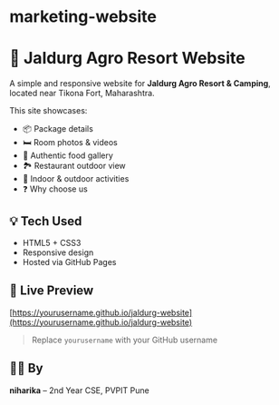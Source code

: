 # marketing-website

# 🌿 Jaldurg Agro Resort Website

A simple and responsive website for **Jaldurg Agro Resort & Camping**, located near Tikona Fort, Maharashtra.

This site showcases:
- 📦 Package details
- 🛏️ Room photos & videos
- 🍛 Authentic food gallery
- 🏞️ Restaurant outdoor view
- 🏐 Indoor & outdoor activities
- ❓ Why choose us

## 💡 Tech Used
- HTML5 + CSS3
- Responsive design
- Hosted via GitHub Pages

## 🔗 Live Preview
[https://yourusername.github.io/jaldurg-website](https://yourusername.github.io/jaldurg-website)

> Replace `yourusername` with your GitHub username

## 👩‍💻 By
**niharika** – 2nd Year CSE, PVPIT Pune
